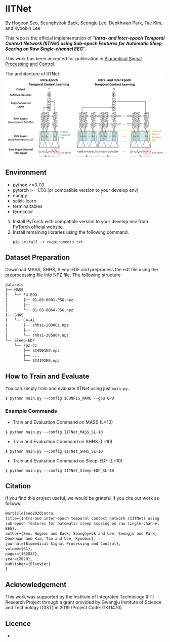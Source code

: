 # IITNet

By Hogeon Seo, Seunghyeok Back, Seongju Lee, Deokhwan Park, Tae Kim, and Kyoobin Lee

This repo is the official implementation of "***Intra- and Inter-epoch Temporal Context Network (IITNet) using Sub-epoch Features for Automatic Sleep Scoring on Raw Single-channel EEG***".

This work has been accepted for publication in [Biomedical Signal Processing and Control](https://www.journals.elsevier.com/biomedical-signal-processing-and-control).

The architecture of IITNet:
![Model Architecture](./figures/IITNet.png)

## Environment ##
* python >=3.7.0
* pytorch >= 1.7.0 (or compatible version to your develop env)
* numpy
* scikit-learn
* terminaltables
* termcolor

1. Install PyTorch with compatible version to your develop env from [PyTorch official website](https://pytorch.org/).
2. Install remaining libraries using the following command.
    ```
    pip install -r requirements.txt
    ```


## Dataset Preparation ##
Download MASS, SHHS, Sleep-EDF and preprocess the edf file using the preprocessing file into NPZ file. The following structure
```
datasets
├── MASS
│   └── F4-EOG
│       ├── 01-03-0001-PSG.npz
│       ├── ...
│       └── 01-03-0064-PSG.npz
├── SHHS
│   └── C4-A1
│       ├── shhs1-200001.npz
│       ├── ...
│       └── shhs1-205804.npz
└── Sleep-EDF
    └── Fpz-Cz
        ├── SC4001E0.npz
        ├── ...
        └── SC4192E0.npz
```

## How to Train and Evaluate ##
You can simply train and evaluate IITNet using just ```main.py```.
```
$ python main.py --config $CONFIG_NAME --gpu GPU
```
### Example Commands ###
* Train and Evaluation Command on MASS (L=10)
```
$ python main.py --config IITNet_MASS_SL-10
```
* Train and Evaluation Command on SHHS (L=10)
```
$ python main.py --config IITNet_SHHS_SL-10
```
* Train and Evaluation Command on Sleep-EDF (L=10)
```
$ python main.py --config IITNet_Sleep-EDF_SL-10
```


## Citation ##
If you find this project useful, we would be grateful if you cite our work as follows:

    @article{seo2020intra,
    title={Intra-and inter-epoch temporal context network (IITNet) using sub-epoch features for automatic sleep scoring on raw single-channel EEG},
    author={Seo, Hogeon and Back, Seunghyeok and Lee, Seongju and Park, Deokhwan and Kim, Tae and Lee, Kyoobin},
    journal={Biomedical Signal Processing and Control},
    volume={61},
    pages={102037},
    year={2020},
    publisher={Elsevier}
    }

## Acknowledgement ##
This work was supported by the Institute of Integrated Technology (IIT) Research Project through a grant provided by Gwangju Institute of Science and Technology (GIST) in 2019 (Project Code:
GK11470).

## Licence ##
* 